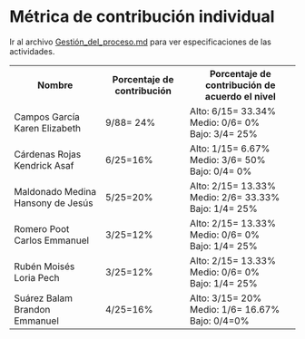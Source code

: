 # ﻿Métrica de contribución individual 

 Ir al archivo <a href="https://github.com/KarenCampos842/Equipo-4/blob/Segunda-Entrega/Gestion_del_Proceso.md#sprint-backlog">Gestión_del_proceso.md</a> para ver especificaciones de las actividades.
 

<table align=center>  
   <tr>  
      <th>Nombre</th>  
      <th>Porcentaje de contribución</th> 
      <th>Porcentaje de contribución de acuerdo el nivel</th>  
   </tr> 
    <tr>  
      <td>Campos García Karen Elizabeth</td>  
       <td> 9/88= 24%</td> 
       <td> Alto: 6/15= 33.34%<br>Medio: 0/6= 0%<br>Bajo: 3/4= 25%</td>  
   </tr> 
   <tr>  
      <td>Cárdenas Rojas Kendrick Asaf</td>  
       <td>6/25=16%</td>
       <td> Alto: 1/15= 6.67%<br>Medio: 3/6= 50%<br>Bajo: 0/4= 0%</td>    
   </tr> 
    <tr>  
      <td>Maldonado Medina Hansony de Jesús</td>  
      <td>5/25=20%</td>
      <td> Alto: 2/15= 13.33%<br>Medio: 2/6= 33.33%<br>Bajo: 1/4= 25%</td>    
   </tr> 
    <tr>  
      <td>Romero Poot Carlos Emmanuel</td>  
       <td>3/25=12%</td>
      <td> Alto: 2/15= 13.33%<br>Medio: 0/6= 0%<br>Bajo: 1/4= 25%</td> 
   </tr> 
     <tr>  
      <td>Rubén Moisés Loria Pech</td>  
        <td>3/25=12%</td>
        <td> Alto: 2/15= 13.33%<br>Medio: 0/6= 0%<br>Bajo: 1/4= 25%</td>    
   </tr> 
    <tr>  
      <td>Suárez Balam Brandon Emmanuel</td> 
      <td>4/25=16%</td>
       <td> Alto: 3/15= 20%<br>Medio: 1/6= 16.67%<br>Bajo: 0/4=0%</td>       
   </tr> 
 </table>

<!--stackedit_data:
eyJoaXN0b3J5IjpbMTY3NjczOTk4OSwxNDc3NTkyMTM3LC0xMT
A5NjI0MjE3LDY2OTYxNjg1OCwtNjQ4ODYyMzcsMTEwODMzNDc1
MSwxOTA3NjExODQ1LC03MTM5MzM5MzNdfQ==
-->